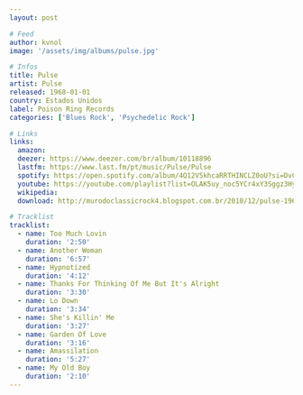 ```yaml
---
layout: post

# Feed
author: kvnol
image: '/assets/img/albums/pulse.jpg'

# Infos
title: Pulse
artist: Pulse
released: 1968-01-01
country: Estados Unidos
label: Poison Ring Records
categories: ['Blues Rock', 'Psychedelic Rock']

# Links
links:
  amazon:
  deezer: https://www.deezer.com/br/album/10118896
  lastfm: https://www.last.fm/pt/music/Pulse/Pulse
  spotify: https://open.spotify.com/album/4Q12V5khcaRRTHINCLZ0oU?si=DvCazcxxSgmDYOAhoGH3hA
  youtube: https://youtube.com/playlist?list=OLAK5uy_noc5YCr4xY3Sggz3Hy0rmP-qwaSUzd7wQ
  wikipedia:
  download: http://murodoclassicrock4.blogspot.com.br/2010/12/pulse-1969.html

# Tracklist
tracklist:
  - name: Too Much Lovin
    duration: '2:50'
  - name: Another Woman
    duration: '6:57'
  - name: Hypnotized
    duration: '4:12'
  - name: Thanks For Thinking Of Me But It's Alright
    duration: '3:30'
  - name: Lo Down
    duration: '3:34'
  - name: She's Killin' Me
    duration: '3:27'
  - name: Garden Of Love
    duration: '3:16'
  - name: Amassilation
    duration: '5:27'
  - name: My Old Boy
    duration: '2:10'
---
```

